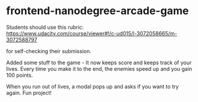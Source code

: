 frontend-nanodegree-arcade-game
===============================

Students should use this rubric: https://www.udacity.com/course/viewer#!/c-ud015/l-3072058665/m-3072588797

for self-checking their submission.


Added some stuff to the game - It now keeps score and keeps track of your lives. Every time you make it to the end, the enemies speed up and you gain 100 points.

When you run out of lives, a modal pops up and asks if you want to try again. Fun project!
